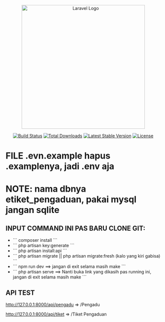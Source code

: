 <p align="center"><a href="https://laravel.com" target="_blank"><img src="https://raw.githubusercontent.com/laravel/art/master/logo-lockup/5%20SVG/2%20CMYK/1%20Full%20Color/laravel-logolockup-cmyk-red.svg" width="400" alt="Laravel Logo"></a></p>

<p align="center">
<a href="https://github.com/laravel/framework/actions"><img src="https://github.com/laravel/framework/workflows/tests/badge.svg" alt="Build Status"></a>
<a href="https://packagist.org/packages/laravel/framework"><img src="https://img.shields.io/packagist/dt/laravel/framework" alt="Total Downloads"></a>
<a href="https://packagist.org/packages/laravel/framework"><img src="https://img.shields.io/packagist/v/laravel/framework" alt="Latest Stable Version"></a>
<a href="https://packagist.org/packages/laravel/framework"><img src="https://img.shields.io/packagist/l/laravel/framework" alt="License"></a>
</p>

<h1>FILE .evn.example hapus .examplenya, jadi .env aja</h1>
<h1>NOTE: nama dbnya etiket_pengaduan, pakai mysql jangan sqlite</h1>

<h2>INPUT COMMAND INI PAS BARU CLONE GIT:</h2>

<ul>
    <li>```
        composer install
    ```</li>
    <li>```
        php artisan key:generate
    ```</li>
    <li>```
        php artisan install:api
    ```</li>
    <li>```
        php artisan migrate || php artisan migrate:fresh (kalo yang kiri gabisa)
    ```</li>
    <li>```
        npm run dev ==> jangan di exit selama masih make
    ```</li>
    <li>```
        php artisan serve ==> Nanti buka link yang dikasih pas running ini, jangan di exit selama masih make
    ```</li>
</ul>

## API TEST
http://127.0.0.1:8000/api/pengadu => /Pengadu

http://127.0.0.1:8000/api/tiket => /Tiket Pengaduan


